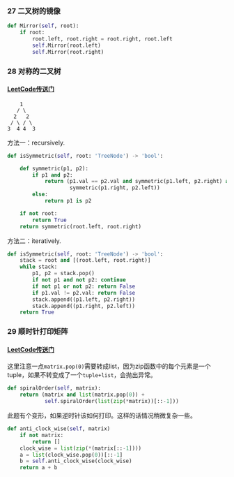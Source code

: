 ### 27 二叉树的镜像

```python
def Mirror(self, root):
    if root:
        root.left, root.right = root.right, root.left
        self.Mirror(root.left)
        self.Mirror(root.right)
```

### 28 对称的二叉树

#### [LeetCode传送门](https://leetcode.com/problems/symmetric-tree/description/)

```
    1
   / \
  2   2
 / \ / \
3  4 4  3
```

方法一：recursively.

```python
def isSymmetric(self, root: 'TreeNode') -> 'bool':

    def symmetric(p1, p2):
        if p1 and p2:
            return (p1.val == p2.val and symmetric(p1.left, p2.right) and 
                    symmetric(p1.right, p2.left))
        else:
            return p1 is p2

    if not root:
        return True
    return symmetric(root.left, root.right)
```

方法二：iteratively.

```python
def isSymmetric(self, root: 'TreeNode') -> 'bool':
    stack = root and [(root.left, root.right)]        
    while stack:
        p1, p2 = stack.pop()
        if not p1 and not p2: continue
        if not p1 or not p2: return False
        if p1.val != p2.val: return False
        stack.append((p1.left, p2.right))
        stack.append((p1.right, p2.left))
    return True
```

### 29 顺时针打印矩阵

#### [LeetCode传送门](https://leetcode.com/problems/spiral-matrix/description/)

这里注意一点`matrix.pop(0)`需要转成list，因为zip函数中的每个元素是一个tuple，如果不转变成了一个`tuple+list`，会抛出异常。

```python
def spiralOrder(self, matrix):
    return (matrix and list(matrix.pop(0)) + 
            self.spiralOrder(list(zip(*matrix))[::-1]))
```

此题有个变形，如果逆时针该如何打印。这样的话情况稍微复杂一些。

```python
def anti_clock_wise(self, matrix)
    if not matrix:
        return []
    clock_wise = list(zip(*(matrix[::-1])))
    a = list(clock_wise.pop(0))[::-1]
    b = self.anti_clock_wise(clock_wise)
    return a + b
```